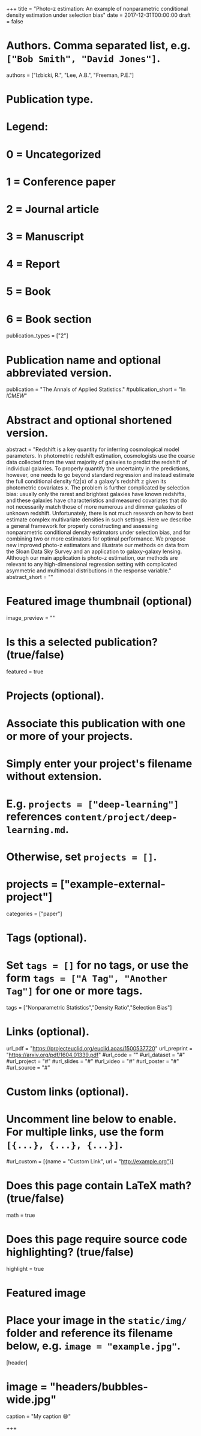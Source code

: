 +++
title = "Photo-z estimation: An example of nonparametric conditional density estimation under selection bias"
date = 2017-12-31T00:00:00
draft = false

# Authors. Comma separated list, e.g. `["Bob Smith", "David Jones"]`.
authors = ["Izbicki, R.", "Lee, A.B.", "Freeman, P.E."]

# Publication type.
# Legend:
# 0 = Uncategorized
# 1 = Conference paper
# 2 = Journal article
# 3 = Manuscript
# 4 = Report
# 5 = Book
# 6 = Book section
publication_types = ["2"]

# Publication name and optional abbreviated version.
publication = "The Annals of Applied Statistics."
#publication_short = "In *ICMEW*"

# Abstract and optional shortened version.
abstract = "Redshift is a key quantity for inferring cosmological model parameters. In photometric redshift estimation, cosmologists use the coarse data collected from the vast majority of galaxies to predict the redshift of individual galaxies. To properly quantify the uncertainty in the predictions, however, one needs to go beyond standard regression and instead estimate the full conditional density f(z|x) of a galaxy's redshift z given its photometric covariates x. The problem is further complicated by selection bias: usually only the rarest and brightest galaxies have known redshifts, and these galaxies have characteristics and measured covariates that do not necessarily match those of more numerous and dimmer galaxies of unknown redshift. Unfortunately, there is not much research on how to best estimate complex multivariate densities in such settings. Here we describe a general framework for properly constructing and assessing nonparametric conditional density estimators under selection bias, and for combining two or more estimators for optimal performance. We propose new improved photo-z estimators and illustrate our methods on data from the Sloan Data Sky Survey and an application to galaxy-galaxy lensing. Although our main application is photo-z estimation, our methods are relevant to any high-dimensional regression setting with complicated asymmetric and multimodal distributions in the response variable."
abstract_short = ""

# Featured image thumbnail (optional)
image_preview = ""

# Is this a selected publication? (true/false)
featured = true

# Projects (optional).
#   Associate this publication with one or more of your projects.
#   Simply enter your project's filename without extension.
#   E.g. `projects = ["deep-learning"]` references `content/project/deep-learning.md`.
#   Otherwise, set `projects = []`.
# projects = ["example-external-project"]
categories = ["paper"]

# Tags (optional).
#   Set `tags = []` for no tags, or use the form `tags = ["A Tag", "Another Tag"]` for one or more tags.
tags = ["Nonparametric Statistics","Density Ratio","Selection Bias"]

# Links (optional).
url_pdf = "https://projecteuclid.org/euclid.aoas/1500537720"
url_preprint = "https://arxiv.org/pdf/1604.01339.pdf"
#url_code = ""
#url_dataset = "#"
#url_project = "#"
#url_slides = "#"
#url_video = "#"
#url_poster = "#"
#url_source = "#"

# Custom links (optional).
#   Uncomment line below to enable. For multiple links, use the form `[{...}, {...}, {...}]`.
#url_custom = [{name = "Custom Link", url = "http://example.org"}]

# Does this page contain LaTeX math? (true/false)
math = true

# Does this page require source code highlighting? (true/false)
highlight = true

# Featured image
# Place your image in the `static/img/` folder and reference its filename below, e.g. `image = "example.jpg"`.
[header]
# image = "headers/bubbles-wide.jpg"
caption = "My caption :smile:"

+++

